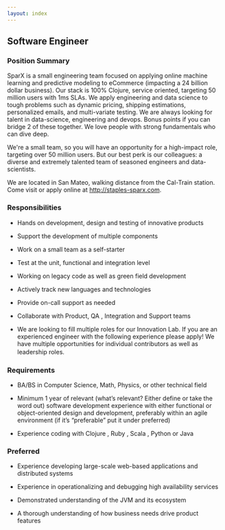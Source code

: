 ```yaml
---
layout: index
---
```


## Software Engineer

### Position Summary

SparX is a small engineering team focused on applying online machine
learning and predictive modeling to eCommerce (impacting a 24 billion
dollar business). Our stack is 100% Clojure, service oriented,
targeting 50 million users with 1ms SLAs. We apply engineering and
data science to tough problems such as dynamic pricing, shipping
estimations, personalized emails, and multi-variate testing. We are
always looking for talent in data-science, engineering and
devops. Bonus points if you can bridge 2 of these together. We love
people with strong fundamentals who can dive deep.

We're a small team, so you will have an opportunity for a high-impact
role, targeting over 50 million users. But our best perk is our
colleagues: a diverse and extremely talented team of seasoned
engineers and data-scientists.

We are located in San Mateo, walking distance from the Cal-Train
station. Come visit or apply online at http://staples-sparx.com.


### Responsibilities

* Hands on development, design and testing of innovative products

* Support the development of multiple components

* Work on a small team as a self-starter

* Test at the unit, functional and integration level

* Working on legacy code as well as green field development

* Actively track new languages and technologies

* Provide on-call support as needed

* Collaborate with Product, QA , Integration and Support teams

* We are looking to fill multiple roles for our Innovation Lab. If you
  are an experienced engineer with the following experience please
  apply! We have multiple opportunities for individual contributors as
  well as leadership roles. 　

### Requirements

* BA/BS in Computer Science, Math, Physics, or other technical field

* Minimum 1 year of relevant (what’s relevant? Either define or take
  the word out) software development experience with either functional
  or object-oriented design and development, preferably within an
  agile environment (if it’s “preferable” put it under preferred)

* Experience coding with Clojure , Ruby , Scala , Python or Java

### Preferred

* Experience developing large-scale web-based applications and
  distributed systems

* Experience in operationalizing and debugging high availability
  services

* Demonstrated understanding of the JVM and its ecosystem

* A thorough understanding of how business needs drive product
  features
